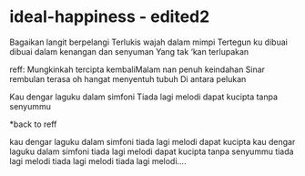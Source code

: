 # ideal-happiness - edited2

Bagaikan langit berpelangi
Terlukis wajah dalam mimpi
Tertegun ku dibuai dibuai dalam kenangan dan senyuman
Yang tak ‘kan terlupakan

reff:
Mungkinkah tercipta kembaliMalam nan penuh keindahan
Sinar rembulan terasa oh hangat menyentuh tubuh
Di antara pelukan

Kau dengar laguku
dalam simfoni
Tiada lagi melodi
dapat kucipta
tanpa senyummu

*back to reff

kau dengar laguku
dalam simfoni
tiada lagi melodi dapat kucipta
kau dengar laguku dalam simfoni
tiada lagi melodi dapat kucipta tanpa senyummu
tiada lagi melodi
tiada lagi melodi
tiada lagi melodi….
